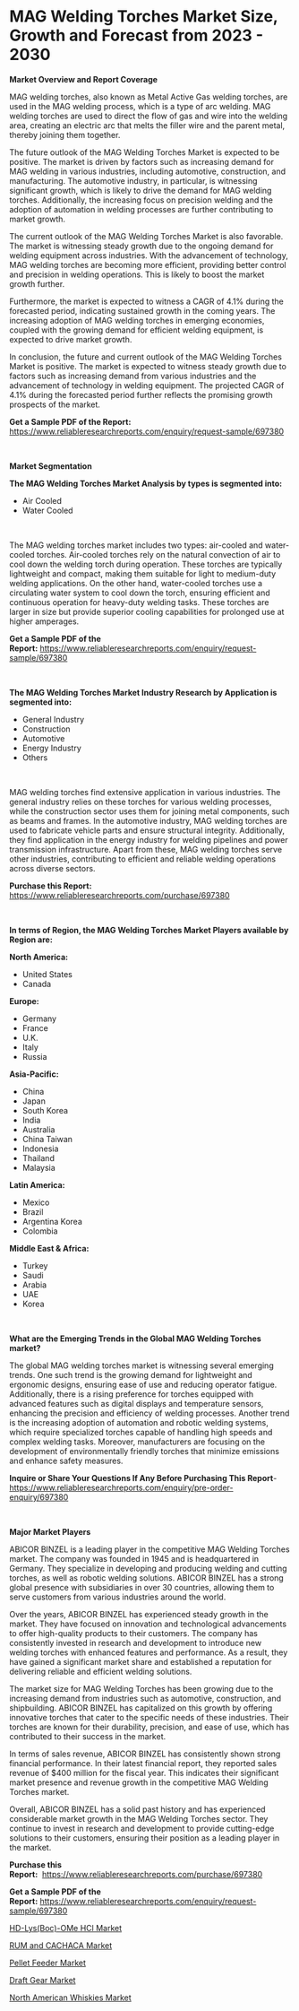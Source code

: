 <p><h1>MAG Welding Torches Market Size, Growth and Forecast from 2023 - 2030</h1></p><p><strong>Market Overview and Report Coverage</strong></p>
<p><p>MAG welding torches, also known as Metal Active Gas welding torches, are used in the MAG welding process, which is a type of arc welding. MAG welding torches are used to direct the flow of gas and wire into the welding area, creating an electric arc that melts the filler wire and the parent metal, thereby joining them together.</p><p>The future outlook of the MAG Welding Torches Market is expected to be positive. The market is driven by factors such as increasing demand for MAG welding in various industries, including automotive, construction, and manufacturing. The automotive industry, in particular, is witnessing significant growth, which is likely to drive the demand for MAG welding torches. Additionally, the increasing focus on precision welding and the adoption of automation in welding processes are further contributing to market growth.</p><p>The current outlook of the MAG Welding Torches Market is also favorable. The market is witnessing steady growth due to the ongoing demand for welding equipment across industries. With the advancement of technology, MAG welding torches are becoming more efficient, providing better control and precision in welding operations. This is likely to boost the market growth further.</p><p>Furthermore, the market is expected to witness a CAGR of 4.1% during the forecasted period, indicating sustained growth in the coming years. The increasing adoption of MAG welding torches in emerging economies, coupled with the growing demand for efficient welding equipment, is expected to drive market growth.</p><p>In conclusion, the future and current outlook of the MAG Welding Torches Market is positive. The market is expected to witness steady growth due to factors such as increasing demand from various industries and the advancement of technology in welding equipment. The projected CAGR of 4.1% during the forecasted period further reflects the promising growth prospects of the market.</p></p>
<p><strong>Get a Sample PDF of the Report:</strong> <a href="https://www.reliableresearchreports.com/enquiry/request-sample/697380">https://www.reliableresearchreports.com/enquiry/request-sample/697380</a></p>
<p>&nbsp;</p>
<p><strong>Market Segmentation</strong></p>
<p><strong>The MAG Welding Torches Market Analysis by types is segmented into:</strong></p>
<p><ul><li>Air Cooled</li><li>Water Cooled</li></ul></p>
<p>&nbsp;</p>
<p><p>The MAG welding torches market includes two types: air-cooled and water-cooled torches. Air-cooled torches rely on the natural convection of air to cool down the welding torch during operation. These torches are typically lightweight and compact, making them suitable for light to medium-duty welding applications. On the other hand, water-cooled torches use a circulating water system to cool down the torch, ensuring efficient and continuous operation for heavy-duty welding tasks. These torches are larger in size but provide superior cooling capabilities for prolonged use at higher amperages.</p></p>
<p><strong>Get a Sample PDF of the Report:</strong>&nbsp;<a href="https://www.reliableresearchreports.com/enquiry/request-sample/697380">https://www.reliableresearchreports.com/enquiry/request-sample/697380</a></p>
<p>&nbsp;</p>
<p><strong>The MAG Welding Torches Market Industry Research by Application is segmented into:</strong></p>
<p><ul><li>General Industry</li><li>Construction</li><li>Automotive</li><li>Energy Industry</li><li>Others</li></ul></p>
<p>&nbsp;</p>
<p><p>MAG welding torches find extensive application in various industries. The general industry relies on these torches for various welding processes, while the construction sector uses them for joining metal components, such as beams and frames. In the automotive industry, MAG welding torches are used to fabricate vehicle parts and ensure structural integrity. Additionally, they find application in the energy industry for welding pipelines and power transmission infrastructure. Apart from these, MAG welding torches serve other industries, contributing to efficient and reliable welding operations across diverse sectors.</p></p>
<p><strong>Purchase this Report:</strong>&nbsp; <a href="https://www.reliableresearchreports.com/purchase/697380">https://www.reliableresearchreports.com/purchase/697380</a></p>
<p>&nbsp;</p>
<p><strong>In terms of Region, the MAG Welding Torches Market Players available by Region are:</strong></p>
<p>
    <p> <strong> North America: </strong>
        <ul>
            <li>United States</li>
            <li>Canada</li>
        </ul>
        </p> 
    <p> <strong> Europe: </strong>
        <ul>
            <li>Germany</li>
            <li>France</li>
            <li>U.K.</li>
            <li>Italy</li>
            <li>Russia</li>
        </ul>
        </p> 
    <p> <strong> Asia-Pacific: </strong>
        <ul>
            <li>China</li>
            <li>Japan</li>
            <li>South Korea</li>
            <li>India</li>
            <li>Australia</li>
            <li>China Taiwan</li>
            <li>Indonesia</li>
            <li>Thailand</li>
            <li>Malaysia</li>
        </ul>
        </p> 
    <p> <strong> Latin America: </strong>
        <ul>
            <li>Mexico</li>
            <li>Brazil</li>
            <li>Argentina Korea</li>
            <li>Colombia</li>
        </ul>
        </p> 
    <p> <strong> Middle East & Africa: </strong>
        <ul>
            <li>Turkey</li>
            <li>Saudi</li>
            <li>Arabia</li>
            <li>UAE</li>
            <li>Korea</li>
        </ul>
    </p>
    </p>
<p>&nbsp;</p>
<p><strong>What are the Emerging Trends in the Global MAG Welding Torches market?</strong></p>
<p><p>The global MAG welding torches market is witnessing several emerging trends. One such trend is the growing demand for lightweight and ergonomic designs, ensuring ease of use and reducing operator fatigue. Additionally, there is a rising preference for torches equipped with advanced features such as digital displays and temperature sensors, enhancing the precision and efficiency of welding processes. Another trend is the increasing adoption of automation and robotic welding systems, which require specialized torches capable of handling high speeds and complex welding tasks. Moreover, manufacturers are focusing on the development of environmentally friendly torches that minimize emissions and enhance safety measures.</p></p>
<p><strong>Inquire or Share Your Questions If Any Before Purchasing This Report</strong>- <a href="https://www.reliableresearchreports.com/enquiry/pre-order-enquiry/697380">https://www.reliableresearchreports.com/enquiry/pre-order-enquiry/697380</a></p>
<p>&nbsp;</p>
<p><strong>Major Market Players</strong></p>
<p><p>ABICOR BINZEL is a leading player in the competitive MAG Welding Torches market. The company was founded in 1945 and is headquartered in Germany. They specialize in developing and producing welding and cutting torches, as well as robotic welding solutions. ABICOR BINZEL has a strong global presence with subsidiaries in over 30 countries, allowing them to serve customers from various industries around the world.</p><p>Over the years, ABICOR BINZEL has experienced steady growth in the market. They have focused on innovation and technological advancements to offer high-quality products to their customers. The company has consistently invested in research and development to introduce new welding torches with enhanced features and performance. As a result, they have gained a significant market share and established a reputation for delivering reliable and efficient welding solutions.</p><p>The market size for MAG Welding Torches has been growing due to the increasing demand from industries such as automotive, construction, and shipbuilding. ABICOR BINZEL has capitalized on this growth by offering innovative torches that cater to the specific needs of these industries. Their torches are known for their durability, precision, and ease of use, which has contributed to their success in the market.</p><p>In terms of sales revenue, ABICOR BINZEL has consistently shown strong financial performance. In their latest financial report, they reported sales revenue of $400 million for the fiscal year. This indicates their significant market presence and revenue growth in the competitive MAG Welding Torches market.</p><p>Overall, ABICOR BINZEL has a solid past history and has experienced considerable market growth in the MAG Welding Torches sector. They continue to invest in research and development to provide cutting-edge solutions to their customers, ensuring their position as a leading player in the market.</p></p>
<p><strong>Purchase this Report:</strong>&nbsp;&nbsp;<a href="https://www.reliableresearchreports.com/purchase/697380">https://www.reliableresearchreports.com/purchase/697380</a></p>
<p></p>
<p><strong>Get a Sample PDF of the Report:</strong>&nbsp;<a href="https://www.reliableresearchreports.com/enquiry/request-sample/697380">https://www.reliableresearchreports.com/enquiry/request-sample/697380</a></p>
<p><p><a href="https://github.com/Chiragrp22/Market-Research-Report-List-1/blob/main/hd-lysboc-ome-hcl-market.md">HD-Lys(Boc)-OMe HCl Market</a></p><p><a href="https://medium.com/@othamcclure/rum-and-cachaca-market-size-growth-forecast-2023-2030-228878d898c6">RUM and CACHACA Market</a></p><p><a href="https://www.linkedin.com/pulse/pellet-feeder-market-size-share-amp-trends-analysis-report-lzfnc/">Pellet Feeder Market</a></p><p><a href="https://www.linkedin.com/pulse/draft-gear-market-challenges-opportunities-growth-drivers-2mldc/">Draft Gear Market</a></p><p><a href="https://medium.com/@winonaboehm2023/north-american-whiskies-market-size-growth-forecast-2023-2030-bf4f901abdde">North American Whiskies Market</a></p></p>